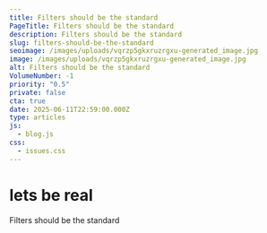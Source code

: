 ```yaml
---
title: Filters should be the standard
PageTitle: Filters should be the standard
description: Filters should be the standard
slug: filters-should-be-the-standard
seoimage: /images/uploads/vqrzp5gkxruzrgxu-generated_image.jpg
image: /images/uploads/vqrzp5gkxruzrgxu-generated_image.jpg
alt: Filters should be the standard
VolumeNumber: -1
priority: "0.5"
private: false
cta: true
date: 2025-06-11T22:59:00.000Z
type: articles
js:
  - blog.js
css:
  - issues.css
---
```

# lets be real

Filters should be the standard
